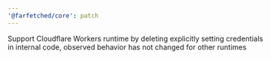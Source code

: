 ```yaml
---
'@farfetched/core': patch
---
```


Support Cloudflare Workers runtime by deleting explicitly setting credentials in internal code, observed behavior has not changed for other runtimes
